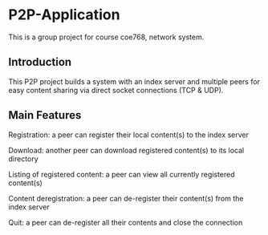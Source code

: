 # P2P-Application

This is a group project for course coe768, network system. 

## Introduction

This P2P project builds a system with an index server and multiple peers for easy content sharing via direct socket connections (TCP & UDP).

## Main Features

Registration: a peer can register their local content(s) to the index server

Download: another peer can download registered content(s) to its local directory

Listing of registered content: a peer can view all currently registered content(s)

Content deregistration: a peer can de-register their content(s) from the index server

Quit: a peer can de-register all their contents and close the connection
